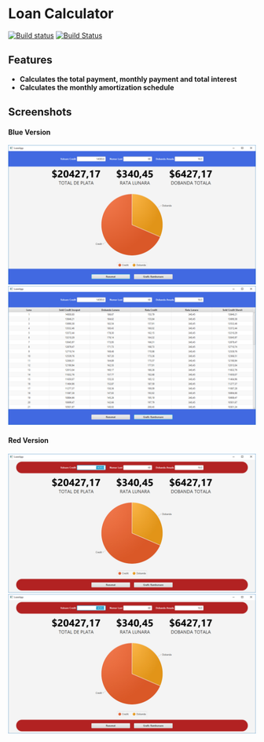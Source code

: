 Loan Calculator
=============================

[![Build status](https://ci.appveyor.com/api/projects/status/7g1egd09verpte46?svg=true)](https://ci.appveyor.com/project/florin141/loan-calculator)    [![Build Status](https://travis-ci.org/florin141/loan-calculator.svg?branch=master)](https://travis-ci.org/florin141/loan-calculator)

## Features

* <b>Calculates the total payment, monthly payment and total interest</b>
* <b>Calculates the monthly amortization schedule</b>

## Screenshots

<p align="center">
  <h4>Blue Version</h4>
  <img src="https://github.com/florin141/loan-calculator/blob/master/_screenshot/LoanAppBlue01.png" >
  <img src="https://github.com/florin141/loan-calculator/blob/master/_screenshot/LoanAppBlue02.png" >
  <br/>
  <h4>Red Version</h4>
  <img src="https://github.com/florin141/loan-calculator/blob/master/_screenshot/LoanAppRed01.jpg" >
  <img src="https://github.com/florin141/loan-calculator/blob/master/_screenshot/LoanAppRed01.jpg" >
</p>
